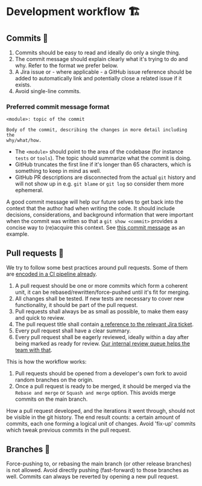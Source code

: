# Development workflow 🏗️

## Commits 💎

1. Commits should be easy to read and ideally do only a single thing.
2. The commit message should explain clearly what it's trying to do and why. Refer to the format we prefer below.
3. A Jira issue or - where applicable - a GitHub issue reference should be added to automatically link and potentially close a related issue if it exists.
4. Avoid single-line commits.

### Preferred commit message format

```
<module>: topic of the commit

Body of the commit, describing the changes in more detail including the
why/what/how.
```

- The `<module>` should point to the area of the codebase (for instance `tests` or `tools`). The topic
should summarize what the commit is doing.
- GitHub truncates the first line if it's longer than 65 characters, which is something to keep in mind as well.
- GitHub PR descriptions are disconnected from the actual `git`
history and will not show up in e.g. `git blame` or `git log` so consider
them more ephemeral.

A good commit message will help our future selves to get back into the
context that the author had when writing the code. It should include
decisions, considerations, and background information that were important when the
commit was written so that a `git show <commit>` provides a concise
way to (re)acquire this context. See [this commit message](https://github.com/osbuild/osbuild/commit/a2e212bb2641cf28e5701ad4a2202261c2c5ee5c) as an example.


## Pull requests 🌟

We try to follow some best practices around pull requests. Some of them are [encoded in a CI pipeline already](https://github.com/osbuild/pr-best-practices).

1. A pull request should be one or more commits which form a coherent unit, it can be
rebased/rewritten/force-pushed until it's fit for merging.
2. All changes shall be tested. If new tests are necessary to cover new functionality, it should be part of the pull request.
3. Pull requests shall always be as small as possible, to make them easy and quick to review.
4. The pull request title shall contain [a reference to the relevant Jira ticket](https://issues.redhat.com).
5. Every pull request shall have a clear summary.
6. Every pull request shall be eagerly reviewed, ideally within a day after being marked as ready for review. [Our internal review queue helps the team with that](https://github.com/osbuild/pr-review-queue).

This is how the workflow works:
1. Pull requests should be opened from a developer's own fork to avoid random branches on the origin.
2. Once a pull request is ready to be merged, it should be merged via the `Rebase and merge` or `Squash and merge` option. This avoids merge commits on the main branch.

How a pull request developed, and the iterations it went through, should not be visible in the git history. The end result counts: a certain amount of commits, each one forming a logical unit of changes. Avoid 'fix-up' commits which tweak previous commits in the pull request.

## Branches 🌳

Force-pushing to, or rebasing the main branch (or other release branches) is not allowed. Avoid directly pushing (fast-forward) to those branches as well. Commits can always be reverted by opening a new pull request.
